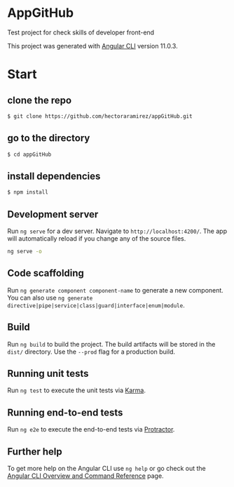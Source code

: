 # AppGitHub
Test project for check skills of developer front-end

This project was generated with [Angular CLI](https://github.com/angular/angular-cli) 
version 11.0.3.

# Start
## clone the repo
```bash
$ git clone https://github.com/hectoraramirez/appGitHub.git
```
## go to the directory
```bash
$ cd appGitHub
```
## install dependencies
```bash
$ npm install
```
## Development server
Run `ng serve` for a dev server. Navigate to `http://localhost:4200/`. The app will automatically reload if you change any of the source files.
```bash
ng serve -o
```

## Code scaffolding
Run `ng generate component component-name` to generate a new component. You can also use `ng generate directive|pipe|service|class|guard|interface|enum|module`.

## Build
Run `ng build` to build the project. The build artifacts will be stored in the `dist/` directory. Use the `--prod` flag for a production build.

## Running unit tests
Run `ng test` to execute the unit tests via [Karma](https://karma-runner.github.io).

## Running end-to-end tests
Run `ng e2e` to execute the end-to-end tests via [Protractor](http://www.protractortest.org/).

## Further help
To get more help on the Angular CLI use `ng help` or go check out the [Angular CLI Overview and Command Reference](https://angular.io/cli) page.
